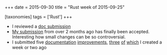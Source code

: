 +++
date = 2015-09-30
title = "Rust week of 2015-09-25"

[taxonomies]
tags = ['Rust']
+++

-   I reviewed a [doc submission]
-   [My submission] from over 2 months ago has finally been accepted.
    Interesting how small changes can be so controversial.
-   I submitted five [documentation][] [improvements], [three][] [of][]
    [which] I created a week or two ago

  [doc submission]: https://github.com/rust-lang/rust/pull/28743
  [My submission]: https://github.com/rust-lang/rust/pull/27273
  [documentation]: https://github.com/rust-lang/rust/pull/28745
  [improvements]: https://github.com/rust-lang/rust/pull/28749
  [three]: https://github.com/rust-lang/rust/pull/28770
  [of]: https://github.com/rust-lang/rust/pull/28771
  [which]: https://github.com/rust-lang/rust/pull/28772
